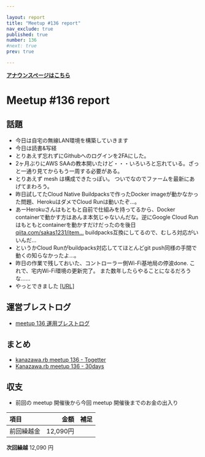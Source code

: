 ```yaml
---

layout: report
title: "Meetup #136 report"
nav_exclude: true
published: true
number: 136
#next: true
prev: true

---
```


<div style="text-align: left;"><a href="/136"><strong>アナウンスページはこちら</strong></a></div>

# Meetup #136 report

## 話題

* 今日は自宅の無線LAN環境を構築していきます
* 今日は読書&写経
* とりあえず忘れずにGithubへのログインを2FAにした。
* 2ヶ月ぶりにAWS SAAの教本開いたけど・・・いろいろと忘れている。ざっと一通り見てからもう一周する必要がある。
* とりあえず mesh は構成できたっぽい。
  ついでなのでファームを最新にあげてまわろう。
* 昨日試してたCloud Native Buildpacksで作ったDocker imageが動かなかった問題、HerokuはダメでCloud Runは動いたぞ…。
* あーHerokuさんはもともと自前で仕組みを持ってるから、Docker containerで動かす方はあんま本気じゃないんだな。逆にGoogle Cloud Runはもともとcontainerを動かすだけだったのを後日 [qiita.com/sakas1231/item…](https://qiita.com/sakas1231/items/423cd7efcce77f5e426a) buildpacks互換にしてるので、むしろ対応がいいんだ…
* というかCloud Runがbuildpacks対応しててほとんどgit push同様の手間で動くの知らなかったよ…。
* 昨日の作業で残しておいた、コントローラー側Wi-Fi基地局の停波done.
  これで、宅内Wi-Fi環境の更新完了。
  また数年したらやることになるだろうな……
* やっとできました [[URL]](https://aligach.net/diary/2023/1216/have-tried-cloud-native-buildpacks/)

## 運営ブレストログ

* [meetup 136 運用ブレストログ](https://github.com/kanazawarb/meetup/wiki/meetup-136-%E9%81%8B%E7%94%A8%E3%83%96%E3%83%AC%E3%82%B9%E3%83%88%E3%83%AD%E3%82%B0)

## まとめ

* [kanazawa.rb meetup 136 - Togetter](https://togetter.com/li/2279003)
* [Kanazawa.rb meetup 136 - 30days](https://30d.jp/kzrb/125)

## 収支

* 前回の meetup 開催後から今回 meetup 開催後までのお金の出入り

|項目                           |金額         |補足                                               |
|:------------------------------|------------:|:--------------------------------------------------|
| 前回繰越金                    |       12,090円 |                                                   |

**次回繰越**  12,090 円
